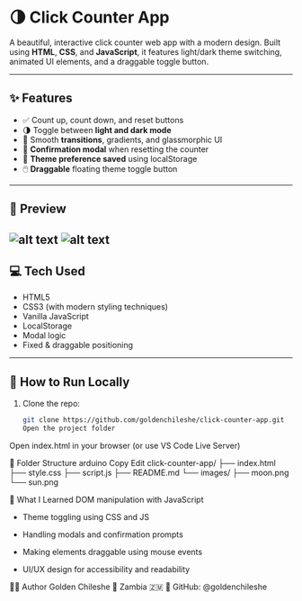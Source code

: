 # 🌗 Click Counter App

A beautiful, interactive click counter web app with a modern design. Built using **HTML**, **CSS**, and **JavaScript**, it features light/dark theme switching, animated UI elements, and a draggable toggle button.

---

## ✨ Features

- ✅ Count up, count down, and reset buttons
- 🌗 Toggle between **light and dark mode**
- 🎨 Smooth **transitions**, gradients, and glassmorphic UI
- 💬 **Confirmation modal** when resetting the counter
- 🔄 **Theme preference saved** using localStorage
- 🖱️ **Draggable** floating theme toggle button

---

## 📸 Preview

## ![alt text](<Screenshot 1 - Light mood.png>) ![alt text](<Screenshot 1 - Dark mood.png>)

## 💻 Tech Used

- HTML5
- CSS3 (with modern styling techniques)
- Vanilla JavaScript
- LocalStorage
- Modal logic
- Fixed & draggable positioning

---

## 🚀 How to Run Locally

1. Clone the repo:
   ```bash
   git clone https://github.com/goldenchileshe/click-counter-app.git
   Open the project folder
   ```

Open index.html in your browser (or use VS Code Live Server)

📁 Folder Structure
arduino
Copy
Edit
click-counter-app/
├── index.html
├── style.css
├── script.js
├── README.md
└── images/
├── moon.png
└── sun.png

🧠 What I Learned
DOM manipulation with JavaScript

- Theme toggling using CSS and JS

- Handling modals and confirmation prompts

- Making elements draggable using mouse events

- UI/UX design for accessibility and readability

👨‍💻 Author
Golden Chileshe
📍 Zambia 🇿🇲
🔗 GitHub: @goldenchileshe
